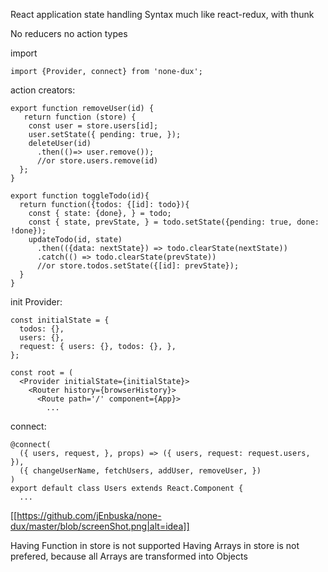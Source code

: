 React application state handling
Syntax much like react-redux, with thunk

No reducers no action types

import
```
import {Provider, connect} from 'none-dux';
```
action creators:
```
export function removeUser(id) {
   return function (store) {
    const user = store.users[id];
    user.setState({ pending: true, });
    deleteUser(id)
      .then(()=> user.remove()); 
      //or store.users.remove(id)
  };
}

export function toggleTodo(id){
  return function({todos: {[id]: todo}){
    const { state: {done}, } = todo;
    const { state, prevState, } = todo.setState({pending: true, done: !done});
    updateTodo(id, state)
      .then(({data: nextState}) => todo.clearState(nextState))
      .catch(() => todo.clearState(prevState))
      //or store.todos.setState({[id]: prevState});
  }
}
```
init Provider:
```
const initialState = {
  todos: {},
  users: {},
  request: { users: {}, todos: {}, },
};

const root = (
  <Provider initialState={initialState}>
    <Router history={browserHistory}>
      <Route path='/' component={App}>
        ...

```

connect:
```
@connect(
  ({ users, request, }, props) => ({ users, request: request.users, }),
  ({ changeUserName, fetchUsers, addUser, removeUser, })
)
export default class Users extends React.Component {
  ...
```
[[https://github.com/jEnbuska/none-dux/master/blob/screenShot.png|alt=idea]]


Having Function in store is not supported
Having Arrays in store is not prefered, because all Arrays are transformed into Objects
